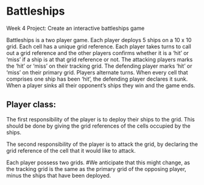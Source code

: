 Battleships
===========

Week 4 Project: Create an interactive battleships game

Battleships is a two player game. Each player deploys 5 ships on a 10 x 10 grid. Each cell has a unique grid reference. Each player takes turns to call out a grid reference and the other players confirms whether it is a ‘hit’ or ‘miss’ if a ship is at that grid reference or not. The attacking players marks the ‘hit’ or ‘miss’ on their tracking grid. The defending player marks ‘hit’ or ‘miss’ on their primary grid. Players alternate turns. When every cell that comprises one ship has been ‘hit’, the defending player declares it sunk. When a player sinks all their opponent’s ships they win and the game ends. 

Player class:
-------------
The first responsibility of the player is to deploy their ships to the grid. This should be done by giving the grid references of the cells occupied by the ships. 

The second responsibility of the player is to attack the grid, by declaring the grid reference of the cell that it would like to attack. 

Each player possess two grids. 
#We anticipate that this might change, as the tracking grid is the same as the primary grid of the opposing player, minus the ships that have been deployed.  

